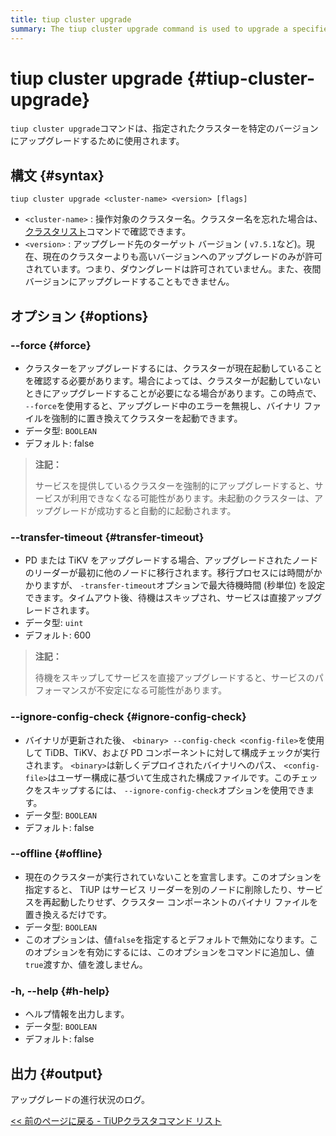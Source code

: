 ```yaml
---
title: tiup cluster upgrade
summary: The tiup cluster upgrade command is used to upgrade a specified cluster to a specific version. It requires the cluster name and target version as input. Options include --force to ignore errors and start the cluster, --transfer-timeout to set maximum wait time for node migration, --ignore-config-check to skip configuration check, and --offline to replace binary files without restarting the cluster. The output is the log of the upgrading progress.
---
```


# tiup cluster upgrade {#tiup-cluster-upgrade}

`tiup cluster upgrade`コマンドは、指定されたクラスターを特定のバージョンにアップグレードするために使用されます。

## 構文 {#syntax}

```shell
tiup cluster upgrade <cluster-name> <version> [flags]
```

-   `<cluster-name>` : 操作対象のクラスター名。クラスター名を忘れた場合は、 [クラスタリスト](/tiup/tiup-component-cluster-list.md)コマンドで確認できます。
-   `<version>` : アップグレード先のターゲット バージョン ( `v7.5.1`など)。現在、現在のクラスターよりも高いバージョンへのアップグレードのみが許可されています。つまり、ダウングレードは許可されていません。また、夜間バージョンにアップグレードすることもできません。

## オプション {#options}

### &#x20;--force {#force}

-   クラスターをアップグレードするには、クラスターが現在起動していることを確認する必要があります。場合によっては、クラスターが起動していないときにアップグレードすることが必要になる場合があります。この時点で、 `--force`を使用すると、アップグレード中のエラーを無視し、バイナリ ファイルを強制的に置き換えてクラスターを起動できます。
-   データ型: `BOOLEAN`
-   デフォルト: false

> **注記：**
>
> サービスを提供しているクラスターを強制的にアップグレードすると、サービスが利用できなくなる可能性があります。未起動のクラスターは、アップグレードが成功すると自動的に起動されます。

### --transfer-timeout {#transfer-timeout}

-   PD または TiKV をアップグレードする場合、アップグレードされたノードのリーダーが最初に他のノードに移行されます。移行プロセスには時間がかかりますが、 `-transfer-timeout`オプションで最大待機時間 (秒単位) を設定できます。タイムアウト後、待機はスキップされ、サービスは直接アップグレードされます。
-   データ型: `uint`
-   デフォルト: 600

> **注記：**
>
> 待機をスキップしてサービスを直接アップグレードすると、サービスのパフォーマンスが不安定になる可能性があります。

### --ignore-config-check {#ignore-config-check}

-   バイナリが更新された後、 `<binary> --config-check <config-file>`を使用して TiDB、TiKV、および PD コンポーネントに対して構成チェックが実行されます。 `<binary>`は新しくデプロイされたバイナリへのパス、 `<config-file>`はユーザー構成に基づいて生成された構成ファイルです。このチェックをスキップするには、 `--ignore-config-check`オプションを使用できます。
-   データ型: `BOOLEAN`
-   デフォルト: false

### &#x20;--offline {#offline}

-   現在のクラスターが実行されていないことを宣言します。このオプションを指定すると、 TiUP はサービス リーダーを別のノードに削除したり、サービスを再起動したりせず、クラスター コンポーネントのバイナリ ファイルを置き換えるだけです。
-   データ型: `BOOLEAN`
-   このオプションは、値`false`を指定するとデフォルトで無効になります。このオプションを有効にするには、このオプションをコマンドに追加し、値`true`渡すか、値を渡しません。

### -h, --help {#h-help}

-   ヘルプ情報を出力します。
-   データ型: `BOOLEAN`
-   デフォルト: false

## 出力 {#output}

アップグレードの進行状況のログ。

[&lt;&lt; 前のページに戻る - TiUPクラスタコマンド リスト](/tiup/tiup-component-cluster.md#command-list)
